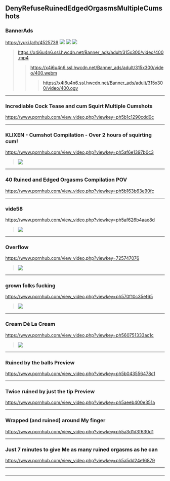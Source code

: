 ## DenyRefuseRuinedEdgedOrgasmsMultipleCumshots
### BannerAds
https://yuki.la/h/4525739
![](https://ii.yuki.la/6/87/0c9232d8e9a44dcc243bedb2b0f0fdeada82a0d1d4a124f7bdcb1864d8036876.jpg)
![](https://ii.yuki.la/f/82/68e991653e300edfea1d4ae51c2ac1530fd64d86587bb03efb5cabcf38b5d82f.jpg)
![](https://x4i6u4n6.ssl.hwcdn.net/Banner_ads/adult/315x300/video/400.jpg)
>https://x4i6u4n6.ssl.hwcdn.net/Banner_ads/adult/315x300/video/400.mp4
>>https://x4i6u4n6.ssl.hwcdn.net/Banner_ads/adult/315x300/video/400.webm
>>>https://x4i6u4n6.ssl.hwcdn.net/Banner_ads/adult/315x300/video/400.ogv
---
### Incrediable Cock Tease and cum Squirt Multiple Cumshots
https://www.pornhub.com/view_video.php?viewkey=ph5b1c1290cdd0c
>[](https://ci.phncdn.com/videos/201806/09/169744951/original/(m=ecuKGgaaaa)(mh=93OOtTuqVro37Dzk)6.jpg)
---
### KLIXEN - Cumshot Compilation - Over 2 hours of squirting cum!
https://www.pornhub.com/view_video.php?viewkey=ph5af6e1397b0c3
>![](https://ci.phncdn.com/videos/201805/12/165830621/original/(m=ecuKGgaaaa)(mh=EKrHB5tlrLjVZHZ7)9.jpg)
---
### 40 Ruined and Edged Orgasms Compilation POV
https://www.pornhub.com/view_video.php?viewkey=ph5b163b63e90fc
>[](https://ci.phncdn.com/videos/201806/05/169145172/original/(m=ecuKGgaaaa)(mh=vP2p6H9FhNMNF9d6)13.jpg)
---
### vide58
https://www.pornhub.com/view_video.php?viewkey=ph5af626b4aae8d
>![](https://ci.phncdn.com/videos/201805/11/165758311/original/(m=ecuKGgaaaa)(mh=2ihLBmt_57RHaIcq)16.jpg)
---
### Overflow
https://www.pornhub.com/view_video.php?viewkey=725747076
>![](https://di.phncdn.com/videos/201504/10/47390071/original/(m=ecuKGgaaaa)(mh=8-HbyFbm8L14oZBq)14.jpg)
---
### grown folks fucking
https://www.pornhub.com/view_video.php?viewkey=ph570f10c35ef65
>![](https://ci.phncdn.com/videos/201604/14/73794491/original/(m=ecuKGgaaaa)(mh=sa8P-NihGVKpL27v)4.jpg)
---
### Cream Dè La Cream
https://www.pornhub.com/view_video.php?viewkey=ph560751333ac1c
>![](https://ci.phncdn.com/videos/201509/26/58161701/original/(m=ecuKGgaaayrGbid)(mh=xiQRv6FM_NDzJWjy)4.jpg)
---
### Ruined by the balls Preview
https://www.pornhub.com/view_video.php?viewkey=ph5b043556478c1
>[](https://ci.phncdn.com/videos/201805/22/167247072/original/(m=ecuKGgaaaa)(mh=5zUkQaM_MqMY5p5b)16.jpg)
---
### Twice ruined by just the tip Preview
https://www.pornhub.com/view_video.php?viewkey=ph5aeeb400e351a
>[](https://ci.phncdn.com/videos/201805/06/164989401/original/(m=ecuKGgaaaa)(mh=i3dKTPQ0aPlilz6r)15.jpg)
---
### Wrapped (and ruined) around My finger
https://www.pornhub.com/view_video.php?viewkey=ph5a3d1d3f630d1
>[](https://ci.phncdn.com/videos/201712/22/146595292/original/(m=ecuKGgaaaa)(mh=8SrjdmCO3CyGmXTM)4.jpg)
---
### Just 7 minutes to give Me as many ruined orgasms as he can
https://www.pornhub.com/view_video.php?viewkey=ph5a5dd24e16879
>[](https://ci.phncdn.com/videos/201801/16/150378972/original/(m=ecuKGgaaaa)(mh=VWKLH38GOupZ6UC-)4.jpg)
---
### 

>[]()
---
